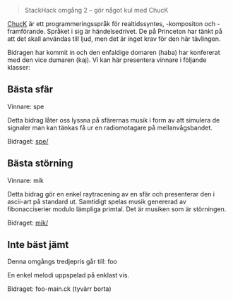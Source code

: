 <!-- 
.. title: StackHack - ChucK
.. slug: chuck
.. description:
-->

> StackHack omgång 2 – gör något kul med ChucK

[ChucK](http://chuck.cs.princeton.edu/) är ett programmeringsspråk för realtidssyntes, -kompositon och -framförande. Språket i sig är händelsedrivet. De på Princeton har tänkt på att det skall användas till ljud, men det är inget krav för den här tävlingen.

Bidragen har kommit in och den enfaldige domaren (haba) har konfererat med den vice dumaren (kaj). Vi kan här presentera vinnare i följande klasser:

## Bästa sfär
Vinnare: spe

Detta bidrag låter oss lyssna på sfärernas musik i form av att simulera de signaler man kan tänkas få ur en radiomotagare på mellanvågsbandet.

Bidraget: [spe/](spe/)

## Bästa störning
Vinnare: mik

Detta bidrag gör en enkel raytracening av en sfär och presenterar den i ascii-art på standard ut. Samtidigt spelas musik genererad av fibonacciserier modulo lämpliga primtal. Det är musiken som är störningen.

Bidraget: [mik/](mik/)

## Inte bäst jämt
Denna omgångs tredjepris går till: foo

En enkel melodi uppspelad på enklast vis.

Bidraget: foo-main.ck (tyvärr borta)

